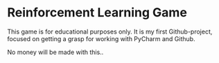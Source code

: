 # Reinforcement Learning Game
This game is for educational purposes only. It is my first Github-project, focused on getting a grasp for working with PyCharm and Github.

 No money will be made with this..
